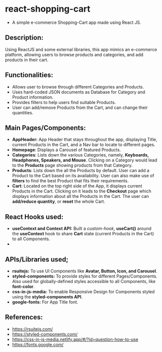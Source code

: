 # react-shopping-cart
- A simple e-commerce Shopping-Cart app made using React JS.

## Description:
Using ReactJS and some external libraries, this app mimics an e-commerce platform, allowing users to browse products and categories, and add products in their cart.

## Functionalities:
- Allows user to browse through different Categories and Products.
- Uses hard-coded JSON documents as Database for Category and Product information.
- Provides filters to help users find suitable Products.
- User can add/remove Products from the Cart, and can change their quantities.

## Main Pages/Components:
- **AppHeader:** App Header that stays throughout the app, displaying Title, current Products in the Cart, and a Nav bar to locate to different pages.  
- **Homepage**: Displays a Carousel of featured Products.
- **Categories**: Lists down the various Categories, namely, **Keyboards, Headphones, Speakers, and Mouse**. Clicking on a Category would lead to the **Products** page showing products from that Category.
- **Products**: Lists down the all the Products by default. User can add a Product to the Cart based on its availability. User can also make use of **filters** to find the best Product that fits their requirements.
- **Cart**: Located on the top right side of the App, it displays current Products in the Cart. Clicking on it leads to the **Checkout** page which displays information about all the Products in the Cart. The user can **add/reduce quantity**, or **reset** the whole Cart.

## React Hooks used:
- **useContext and Context API:** Built a *custom-hook*, **useCart()** around the **useContext** hook to share **Cart** state (current Products in the Cart) to all Components.
- 

## APIs/Libraries used;
- **rsuitejs:** To use UI Components like **Avatar, Button, Icon, and Carousel**.
- **styled-components:** To provide styles for different Pages/Components. Also used for globally-defined styles accessible to all Components, like **font-color**.
- **css-in-js-media:** To enable Responsive Design for Components styled using the **styled-components API**.
- **google-fonts:** For App Title font.

## References:
- https://rsuitejs.com/
- https://styled-components.com/
- https://css-in-js-media.netlify.app/#/?id=question-how-to-use
- https://fonts.google.com/
